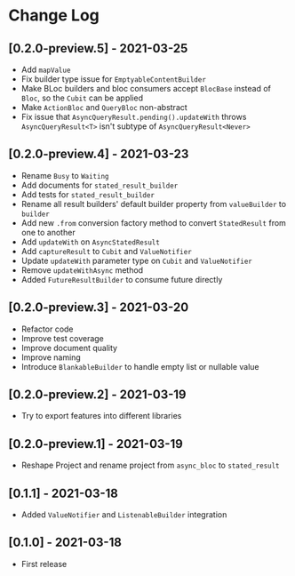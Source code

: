 # Change Log

## [0.2.0-preview.5] - 2021-03-25

* Add `mapValue`
* Fix builder type issue for `EmptyableContentBuilder`
* Make BLoc builders and bloc consumers accept `BlocBase` instead of `Bloc`, so the `Cubit` can be applied
* Make `ActionBloc` and `QueryBloc` non-abstract
* Fix issue that `AsyncQueryResult.pending().updateWith` throws `AsyncQueryResult<T>` isn't subtype of `AsyncQueryResult<Never>`

## [0.2.0-preview.4] - 2021-03-23

* Rename `Busy` to `Waiting`
* Add documents for `stated_result_builder`
* Add tests for `stated_result_builder`
* Rename all result builders' default builder property from `valueBuilder` to `builder`
* Add new `.from` conversion factory method to convert `StatedResult` from one to another
* Add `updateWith` on `AsyncStatedResult`
* Add `captureResult` to `Cubit` and `ValueNotifier`
* Update `updateWith` parameter type on `Cubit` and `ValueNotifier`
* Remove `updateWithAsync` method
* Added `FutureResultBuilder` to consume future directly

## [0.2.0-preview.3] - 2021-03-20

* Refactor code
* Improve test coverage
* Improve document quality
* Improve naming
* Introduce `BlankableBuilder` to handle empty list or nullable value

## [0.2.0-preview.2] - 2021-03-19

* Try to export features into different libraries

## [0.2.0-preview.1] - 2021-03-19

* Reshape Project and rename project from `async_bloc` to `stated_result`

## [0.1.1] - 2021-03-18

* Added `ValueNotifier` and `ListenableBuilder` integration

## [0.1.0] - 2021-03-18

* First release

